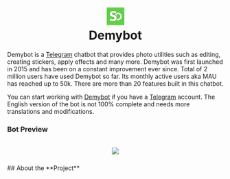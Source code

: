<h1 align="center">
  <br>
  <a href="https://t.me/demybot?start=lan_en">
  <img src='https://github.com/raznahan/DemyBot/blob/main/extras/readme/demybot-logo.jpg'/>
  </a>
  <br>
  Demybot
  <br>
</h1>


Demybot is a [Telegram][Telegram] chatbot that provides photo utilities such as editing, creating stickers, apply effects and many more. Demybot was first launched in 2015 and has been on a constant improvement ever since. Total of 2 million users have used Demybot so far. Its monthly active users aka MAU has reached up to 50k. There are more than 20 features built in this chatbot. 

You can start working with [Demybot][Demybot] if you have a [Telegram][Telegram] account. The English version of the bot is not 100% complete and needs more translations and modifications. 


### Bot Preview
<h2 align='center'>
<img src='https://github.com/raznahan/DemyBot/blob/main/extras/readme/ezgif.com-gif-maker.gif'/>
</h2>
## About the **Project**

[Demybot]: https://t.me/demybot?lan_en
[Telegram]: https://telegram.org